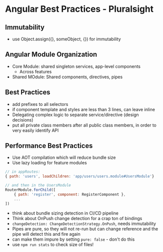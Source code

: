 # Angular Best Practices - Pluralsight

## Immutability
* use Object.assign({}, someObject, {}) for immutability

## Angular Module Organization
* Core Module: shared singleton services, app-level components
    * Across features
* Shared MOdule: Shared components, directives, pipes

## Best Practices
* add prefixes to all selectors
* if component template and styles are less than 3 lines, can leave inline
* Delegating complex logic to separate service/directive (design decisions)
* put all private class members after all public class members, in order to very easily identify API

## Performance Best Practices
* Use AOT compilation which will reduce bundle size
* Use lazy loading for feature modules
``` javascript
// in appRoutes:
{ path: 'users', loadChildren: 'app/users/users.module#UsersModule'}

// and then in the UsersModule
RouterModule.forChild([
    { path: 'register', component: RegisterComponent },
    ...
])
```
* think about bundle sizing detection in CI/CD pipeline
* Think about OnPush change detection for a crap ton of bindings
* `changeDetection: ChangeDetectionStrategy.OnPush`, needs immutability
* Pipes are pure, so they will not re-run but can change reference and the pipe will detect this and fire again
* can make them impure by setting `pure: false` - don't do this 
* use `npm run stats` to check size of files!